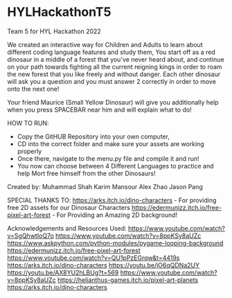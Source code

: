 # HYLHackathonT5
Team 5 for HYL Hackathon 2022

We created an interactive way for Children and Adults to learn about different coding language features and study them,
You start off as a red dinosaur in a middle of a forest that you've never heard about, and continue on your path towards fighting all the 
current reigning kings in order to roam the new forest that you like freely and without danger.
Each other dinosaur will ask you a question and you must answer 2 correctly in order to move onto the next one!

Your friend Maurice (Small Yellow Dinosaur) will give you additionally help when you press SPACEBAR near him and will explain what to do!


HOW TO RUN:
  - Copy the GitHUB Repository into your own computer,
  - CD into the correct folder and make sure your assets are working properly
  - Once there, navigate to the menu.py file and compile it and run!
  - You now can choose between 4 Different Languages to practice and help Mort free himself from the other Dinosaurs!
 
 Created by:
 Muhammad Shah
 Karim Mansour
 Alex Zhao
 Jason Pang

SPECIAL THANKS TO:
https://arks.itch.io/dino-characters - For providing free 2D assets for our Dinosaur Characters
https://edermunizz.itch.io/free-pixel-art-forest - For Providing an Amazing 2D background!

Acknowledgements and Resources Used:
https://www.youtube.com/watch?v=SgQhwtIoQ7o
https://www.youtube.com/watch?v=8ppKSy8aUZc
https://www.askpython.com/python-modules/pygame-looping-background
https://edermunizz.itch.io/free-pixel-art-forest
https://www.youtube.com/watch?v=QU1pPzEGrqw&t=4419s
https://arks.itch.io/dino-characters
https://youtu.be/jO6qQDNa2UY
https://youtu.be/AX8YU2hLBUg?t=569
https://www.youtube.com/watch?v=8ppKSy8aUZc
https://helianthus-games.itch.io/pixel-art-planets
https://arks.itch.io/dino-characters
